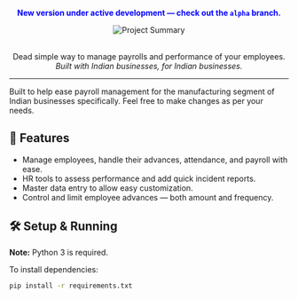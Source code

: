 <p align="center" style="color:blue;">
  <b>New version under active development — check out the <code>alpha</code> branch.</b>
</p>

<p align="center">
  <img src="./docs/assets/sumup.png" alt="Project Summary">
  <br><br>
</p>

<p align="center">
  Dead simple way to manage payrolls and performance of your employees.<br>
  <i>Built with Indian businesses, for Indian businesses.</i>
</p>

<hr>

<p>
  Built to help ease payroll management for the manufacturing segment of Indian businesses specifically. Feel free to make changes as per your needs.
</p>

## 🚀 Features

- Manage employees, handle their advances, attendance, and payroll with ease.
- HR tools to assess performance and add quick incident reports.
- Master data entry to allow easy customization.
- Control and limit employee advances — both amount and frequency.

## 🛠️ Setup & Running

**Note:** Python 3 is required.

To install dependencies:

```bash
pip install -r requirements.txt
